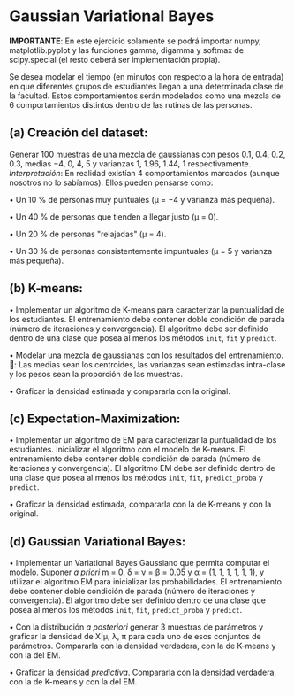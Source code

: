 # Gaussian Variational Bayes

**IMPORTANTE**: En este ejercicio solamente se podrá importar numpy, matplotlib.pyplot y las funciones gamma, digamma y softmax de scipy.special (el resto deberá ser implementación propia).

Se desea modelar el tiempo (en minutos con respecto a la hora de entrada) en que diferentes grupos de estudiantes llegan a una determinada clase de la facultad. Estos comportamientos serán modelados como una mezcla de 6 comportamientos distintos dentro de las rutinas de las personas.

## (a) Creación del dataset: 
Generar 100 muestras de una mezcla de gaussianas con pesos 0.1, 0.4, 0.2, 0.3, medias −4, 0, 4, 5 y varianzas 1, 1.96, 1.44, 1 respectivamente. *Interpretación*: En realidad existían 4 comportamientos marcados (aunque nosotros no lo sabíamos). Ellos pueden pensarse como:

• Un 10 % de personas muy puntuales (μ = −4 y varianza más pequeña).

• Un 40 % de personas que tienden a llegar justo (μ = 0).

• Un 20 % de personas "relajadas" (μ = 4).

• Un 30 % de personas consistentemente impuntuales (μ = 5 y varianza más pequeña).

## (b) K-means:

• Implementar un algoritmo de K-means para caracterizar la puntualidad de los estudiantes. El entrenamiento debe contener doble condición de parada (número de iteraciones y convergencia). El algoritmo debe ser definido dentro de una clase que posea al menos los métodos `init`, `fit` y `predict`.

• Modelar una mezcla de gaussianas con los resultados del entrenamiento. 🔀: Las medias sean los centroides, las varianzas sean estimadas intra-clase y los pesos sean la proporción de las muestras.

• Graficar la densidad estimada y compararla con la original.

## (c) Expectation-Maximization:

• Implementar un algoritmo de EM para caracterizar la puntualidad de los estudiantes. Inicializar el algoritmo con el modelo de K-means. El entrenamiento debe contener doble condición de parada (número de iteraciones y convergencia). El algoritmo EM debe ser definido dentro de una clase que posea al menos los métodos `init`, `fit`, `predict_proba` y `predict`.

• Graficar la densidad estimada, compararla con la de K-means y con la original.

## (d) Gaussian Variational Bayes:

• Implementar un Variational Bayes Gaussiano que permita computar el modelo. Suponer *a priori* m = 0, δ = ν = β = 0.05 y α = (1, 1, 1, 1, 1, 1), y utilizar el algoritmo EM para inicializar las probabilidades. El entrenamiento debe contener doble condición de parada (número de iteraciones y convergencia). El algoritmo debe ser definido dentro de una clase que posea al menos los métodos `init`, `fit`, `predict_proba` y `predict`.

• Con la distribución *a posteriori* generar 3 muestras de parámetros y graficar la densidad de X|μ, λ, π para cada uno de esos conjuntos de parámetros. Compararla con la densidad verdadera, con la de K-means y con la del EM.

• Graficar la densidad *predictiva*. Compararla con la densidad verdadera, con la de K-means y con la del EM. 